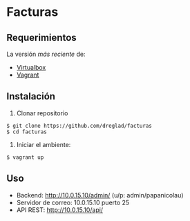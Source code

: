 # Facturas

## Requerimientos
La versión *más reciente* de:
 - [Virtualbox][1]
 - [Vagrant][2]

## Instalación
  1. Clonar repositorio
  ```{r, engine='bash'}
  $ git clone https://github.com/dreglad/facturas
  $ cd facturas
  ```

  1. Iniciar el ambiente:
  ```{r, engine='bash'}
  $ vagrant up
  ```

## Uso
  - Backend: http://10.0.15.10/admin/ (u/p: admin/papanicolau)
  - Servidor de correo: 10.0.15.10 puerto 25
  - API REST: http://10.0.15.10/api/

  [1]: https://www.virtualbox.org/ "Oracle Virtualbox"
  [2]: https://www.vagrantup.com/ "Vagrant"
